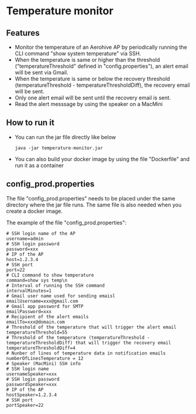 # Temperature monitor
## Features
- Monitor the temperature of an Aerohive AP by periodically running the CLI command "show system temperature" via SSH. 
- When the temperature is same or higher than the threshold ("temperatureThreshold" defined in "config.properties"), an alert email will be sent via Gmail. 
- When the temperature is same or below the recovery threshold (temperatureThreshold - temperatureThresholdDiff), the recovery email will be sent.
- Only one alert email will be sent until the recovery email is sent.
- Read the alert messsage by using the speaker on a MacMini

## How to run it
- You can run the jar file directly like below
    ```
    java -jar temperature-monitor.jar
    ```
- You can also build your docker image by using the file "Dockerfile" and run it as a container

## config_prod.properties
The file "config_prod.properties" needs to be placed under the same directory where the jar file runs. The same file is also needed when you create a docker image.

The example of the file "config_prod.properties":
```
# SSH login name of the AP
username=admin
# SSH login password
password=xxx
# IP of the AP
host=1.2.3.4
# SSH port
port=22
# CLI command to show temperature
command=show sys temp\n
# Interval of running the SSH command
intervalMinutes=1
# Gmail user name used for sending emaisl
emailUsername=xxx@gmail.com
# Gmail app password for SMTP
emailPassword=xxx
# Recipient of the alert emails
emailTo=xxx@domain.com
# Threshold of the temperature that will trigger the alert email
temperatureThreshold=55
# Threshold of the temperature (temperatureThreshold - temperatureThresholdDiff) that will trigger the recovery email
temperatureThresholdDiff=4
# Nunber of lines of temperature data in notification emails
numberOfLinesTemperature = 12
# Speaker (MacMini) SSH info
# SSH login name
usernameSpeaker=xxx
# SSH login password
passwordSpeaker=xxx
# IP of the AP
hostSpeaker=1.2.3.4
# SSH port
portSpeaker=22
```